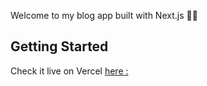 Welcome to my blog app built with Next.js 🧑‍💻

## Getting Started

Check it live on Vercel [here :](https://tudor-blog.vercel.app/)